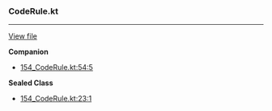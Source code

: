 ### CodeRule.kt
---
[View file](../../precision_analyzed/154_CodeRule.kt)

**Companion**

 - [154_CodeRule.kt:54:5](../../precision_analyzed/154_CodeRule.kt#L54)

**Sealed Class**

 - [154_CodeRule.kt:23:1](../../precision_analyzed/154_CodeRule.kt#L23)
